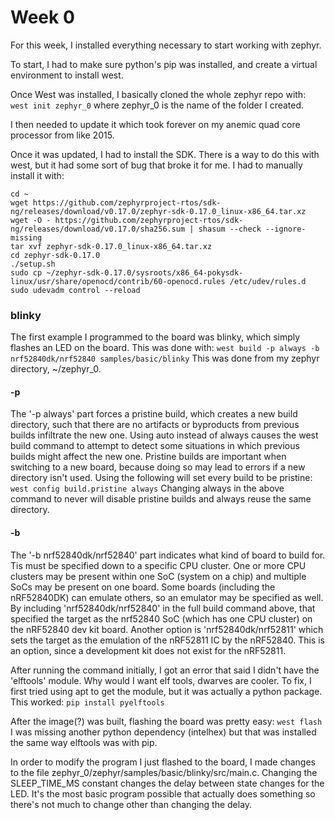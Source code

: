 # Week 0

For this week, I installed everything necessary to start working with zephyr.

To start, I had to make sure python's pip was installed, and create a virtual environment to install west.

Once West was installed, I basically cloned the whole zephyr repo with:
```west init zephyr_0```
where zephyr_0 is the name of the folder I created.

I then needed to update it which took forever on my anemic quad core processor from like 2015.

Once it was updated, I had to install the SDK. There is a way to do this with west, but it had some sort of bug that broke it for me. I had to manually install it with:
```
cd ~
wget https://github.com/zephyrproject-rtos/sdk-ng/releases/download/v0.17.0/zephyr-sdk-0.17.0_linux-x86_64.tar.xz
wget -O - https://github.com/zephyrproject-rtos/sdk-ng/releases/download/v0.17.0/sha256.sum | shasum --check --ignore-missing
tar xvf zephyr-sdk-0.17.0_linux-x86_64.tar.xz
cd zephyr-sdk-0.17.0
./setup.sh
sudo cp ~/zephyr-sdk-0.17.0/sysroots/x86_64-pokysdk-linux/usr/share/openocd/contrib/60-openocd.rules /etc/udev/rules.d
sudo udevadm control --reload
```


### blinky
The first example I programmed to the board was blinky, which simply flashes an LED on the board. This was done with:
``` west build -p always -b nrf52840dk/nrf52840 samples/basic/blinky ```
This was done from my zephyr directory, ~/zephyr_0.

#### -p
The '-p always' part forces a pristine build, which creates a new build directory, such that there are no artifacts or byproducts from previous builds infiltrate the new one. Using auto instead of always causes the west build command to attempt to detect some situations in which previous builds might affect the new one. Pristine builds are important when switching to a new board, because doing so may lead to errors if a new directory isn't used. Using the following will set every build to be pristine:
``` west config build.pristine always ```
Changing always in the above command to never will disable pristine builds and always reuse the same directory.

#### -b
The '-b nrf52840dk/nrf52840' part indicates what kind of board to build for. Tis must be specified down to a specific CPU cluster. One or more CPU clusters may be present within one SoC (system on a chip) and multiple SoCs may be present on one board. Some boards (including the nRF52840DK) can emulate others, so an emulator may be specified as well. By including 'nrf52840dk/nrf52840' in the full build command above, that specified the target as the nrf52840 SoC (which has one CPU cluster) on the nRF52840 dev kit board. Another option is 'nrf52840dk/nrf52811' which sets the target as the emulation of the nRF52811 IC by the nRF52840. This is an option, since a development kit does not exist for the nRF52811.

After running the command initially, I got an error that said I didn't have the 'elftools' module. Why would I want elf tools, dwarves are cooler. To fix, I first tried using apt to get the module, but it was actually a python package. This worked:
``` pip install pyelftools ```

After the image(?) was built, flashing the board was pretty easy:
``` west flash ```
I was missing another python dependency (intelhex) but that was installed the same way elftools was with pip.

In order to modify the program I just flashed to the board, I made changes to the file zephyr_0/zephyr/samples/basic/blinky/src/main.c.
Changing the SLEEP_TIME_MS constant changes the delay between state changes for the LED. It's the most basic program possible that actually does something so there's not much to change other than changing the delay.

